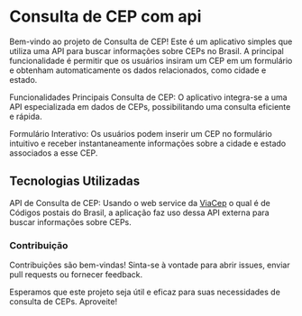 # Consulta de CEP com api

Bem-vindo ao projeto de Consulta de CEP! Este é um aplicativo simples que utiliza uma API para buscar informações sobre CEPs no Brasil. A principal funcionalidade é permitir que os usuários insiram um CEP em um formulário e obtenham automaticamente os dados relacionados, como cidade e estado.

Funcionalidades Principais
Consulta de CEP: O aplicativo integra-se a uma API especializada em dados de CEPs, possibilitando uma consulta eficiente e rápida.

Formulário Interativo: Os usuários podem inserir um CEP no formulário intuitivo e receber instantaneamente informações sobre a cidade e estado associados a esse CEP.


## Tecnologias Utilizadas

API de Consulta de CEP:  Usando o web service da [ViaCep](https://viacep.com.br) o qual é de Códigos postais do Brasil, a aplicação faz uso dessa API externa para buscar informações sobre CEPs.

### Contribuição
Contribuições são bem-vindas! Sinta-se à vontade para abrir issues, enviar pull requests ou fornecer feedback.

Esperamos que este projeto seja útil e eficaz para suas necessidades de consulta de CEPs. Aproveite!
